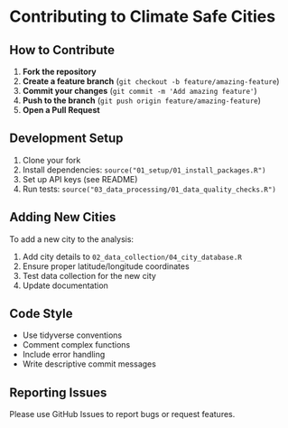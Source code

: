 # Contributing to Climate Safe Cities

## How to Contribute

1. **Fork the repository**
2. **Create a feature branch** (`git checkout -b feature/amazing-feature`)
3. **Commit your changes** (`git commit -m 'Add amazing feature'`)
4. **Push to the branch** (`git push origin feature/amazing-feature`)
5. **Open a Pull Request**

## Development Setup

1. Clone your fork
2. Install dependencies: `source("01_setup/01_install_packages.R")`
3. Set up API keys (see README)
4. Run tests: `source("03_data_processing/01_data_quality_checks.R")`

## Adding New Cities

To add a new city to the analysis:

1. Add city details to `02_data_collection/04_city_database.R`
2. Ensure proper latitude/longitude coordinates
3. Test data collection for the new city
4. Update documentation

## Code Style

- Use tidyverse conventions
- Comment complex functions
- Include error handling
- Write descriptive commit messages

## Reporting Issues

Please use GitHub Issues to report bugs or request features.